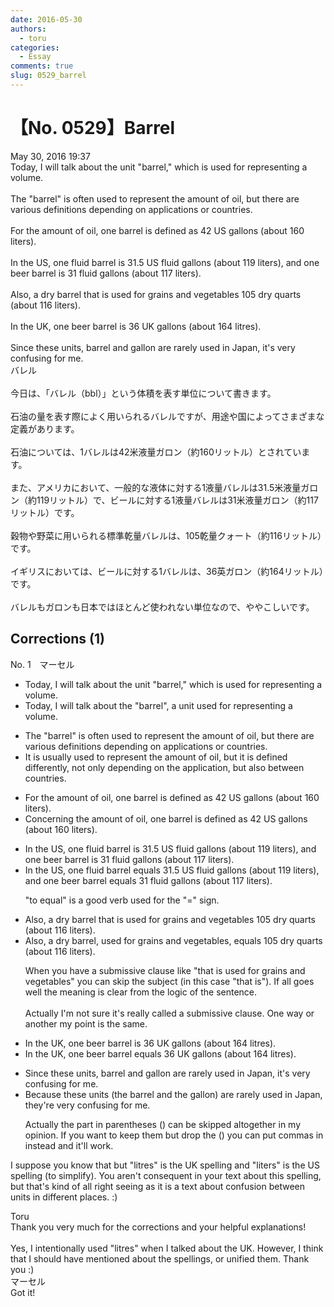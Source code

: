 ```yaml
---
date: 2016-05-30
authors:
  - toru
categories:
  - Essay
comments: true
slug: 0529_barrel
---
```


# 【No. 0529】Barrel
<div class="date">May 30, 2016 19:37</div>
<div id="post"><div id="body_show_ori">
Today, I will talk about the unit "barrel," which is used for representing a volume.<br/><br/>The "barrel" is often used to represent the amount of oil, but there are various definitions depending on applications or countries.<br/><br/>For the amount of oil, one barrel is defined as 42 US gallons (about 160 liters).<br/><br/>In the US, one fluid barrel is 31.5 US fluid gallons (about 119 liters), and one beer barrel is 31 fluid gallons (about 117 liters).<br/><br/>Also, a dry barrel that is used for grains and vegetables 105 dry quarts (about 116 liters).<br/><br/>In the UK, one beer barrel is 36 UK gallons (about 164 litres).<br/><br/>Since these units, barrel and gallon are rarely used in Japan, it's very confusing for me.
</div></div>

<!-- more -->

<div id="post_ja"><div id="body_show_mo">
バレル<br/><br/>今日は、「バレル（bbl）」という体積を表す単位について書きます。<br/><br/>石油の量を表す際によく用いられるバレルですが、用途や国によってさまざまな定義があります。<br/><br/>石油については、1バレルは42米液量ガロン（約160リットル）とされています。<br/><br/>また、アメリカにおいて、一般的な液体に対する1液量バレルは31.5米液量ガロン（約119リットル）で、ビールに対する1液量バレルは31米液量ガロン（約117リットル）です。<br/><br/>穀物や野菜に用いられる標準乾量バレルは、105乾量クォート（約116リットル）です。<br/><br/>イギリスにおいては、ビールに対する1バレルは、36英ガロン（約164リットル）です。<br/><br/>バレルもガロンも日本ではほとんど使われない単位なので、ややこしいです。
</div></div>

## Corrections (1)
<div id="block"><div class="first_name"> No. 1　<span class="just_name">マーセル</span></div><div id="block2">
<ul class="correction_field">
<li class="incorrect">Today, I will talk about the unit "barrel," which is used for representing a volume.</li>
<li class="corrected correct">
Today, I will talk about <span class="f_blue">the "barrel", a unit</span> used for representing a volume.
</li>
</ul>
<ul class="correction_field">
<li class="incorrect">The "barrel" is often used to represent the amount of oil, but there are various definitions depending on applications or countries.</li>
<li class="corrected correct">
<span class="f_blue">It</span> is <span class="f_blue">usually</span> used to represent the amount of oil, but <span class="f_blue">it is defined differently,</span> <span class="f_blue">not only depending on the application, but also between countries.</span>
</li>
</ul>
<ul class="correction_field">
<li class="incorrect">For the amount of oil, one barrel is defined as 42 US gallons (about 160 liters).</li>
<li class="corrected correct">
<span class="f_blue">Concerning the amount of</span> oil, one barrel is defined as 42 US gallons (about 160 liters).
</li>
</ul>
<ul class="correction_field">
<li class="incorrect">In the US, one fluid barrel is 31.5 US fluid gallons (about 119 liters), and one beer barrel is 31 fluid gallons (about 117 liters).</li>
<li class="corrected correct">
In the US, one fluid barrel<span class="f_blue"> equals </span>31.5 US fluid gallons (about 119 liters), and one beer barrel <span class="f_blue">equals </span>31 fluid gallons (about 117 liters).
<p class="correction_comment">"to equal" is a good verb used for the "=" sign.</p>
</li>
</ul>
<ul class="correction_field">
<li class="incorrect">Also, a dry barrel that is used for grains and vegetables 105 dry quarts (about 116 liters).</li>
<li class="corrected correct">
Also, a dry barrel<span class="f_blue">,</span> used for grains and vegetables<span class="f_blue">, equals</span> 105 dry quarts (about 116 liters).
<p class="correction_comment">When you have a submissive clause like "that is used for grains and vegetables" you can skip the subject (in this case "that is"). If all goes well the meaning is clear from the logic of the sentence.<br/><br/>Actually I'm not sure it's really called a submissive clause. One way or another my point is the same.</p>
</li>
</ul>
<ul class="correction_field">
<li class="incorrect">In the UK, one beer barrel is 36 UK gallons (about 164 litres).</li>
<li class="corrected correct">
In the UK, one beer barrel <span class="f_blue">equals </span>36 UK gallons (about 164 litres).
</li>
</ul>
<ul class="correction_field">
<li class="incorrect">Since these units, barrel and gallon are rarely used in Japan, it's very confusing for me.</li>
<li class="corrected correct">
<span class="f_blue">Because </span>these units <span class="f_blue">(the </span>barrel and <span class="f_blue">the </span>gallon<span class="f_blue">)</span> are rarely used in Japan, <span class="f_blue">they're</span> very confusing for me.
<p class="correction_comment">Actually the part in parentheses () can be skipped altogether in my opinion. If you want to keep them but drop the () you can put commas in instead and it'll work.</p>
</li>
</ul>
<p class="comment_small">
 I suppose you know that but "litres" is the UK spelling and "liters" is the US spelling (to simplify). You aren't consequent in your text about this spelling, but that's kind of all right seeing as it is a text about confusion between units in different places. :)
</p>

</div><div class="name"><span class="just_name">Toru</span><br>
Thank you very much for the corrections and your helpful explanations!<br/><br/>Yes, I intentionally used "litres" when I talked about the UK. However, I think that I should have mentioned about the spellings, or unified them. Thank you :)
</div>
<div class="name"><span class="just_name">マーセル</span><br>
Got it!
</div>
</div>
